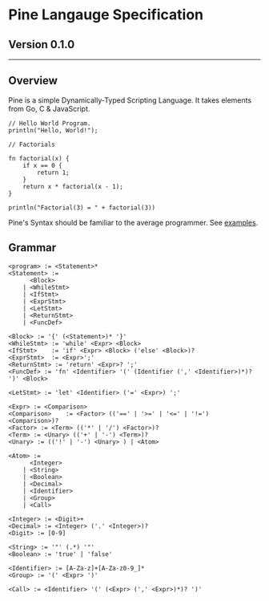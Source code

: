# Pine Langauge Specification
## Version 0.1.0

---

## Overview

Pine is a simple Dynamically-Typed Scripting Language. It takes elements from Go, C & JavaScript.

```pine
// Hello World Program.
println("Hello, World!");
```

```pine
// Factorials

fn factorial(x) {
    if x == 0 {
        return 1;
    }
    return x * factorial(x - 1);
}

println("Factorial(3) = " + factorial(3))

```

Pine's Syntax should be familiar to the average programmer.
See [examples](./examples).




## Grammar

```ebnf
<program> := <Statement>*
<Statement> :=
      <Block>
    | <WhileStmt>
    | <IfStmt>
    | <ExprStmt>
    | <LetStmt>
    | <ReturnStmt>
    | <FuncDef>

<Block> := '{' (<Statement>)* '}'
<WhileStmt> := 'while' <Expr> <Block>
<IfStmt>    := 'if' <Expr> <Block> ('else' <Block>)?
<ExprStmt>  := <Expr>';'
<ReturnStmt> := 'return' <Expr>? ';'
<FuncDef> := 'fn' <Identifier> '(' (Identifier (',' <Identifier>)*)? ')' <Block>

<LetStmt> := 'let' <Identifier> ('=' <Expr>) ';'

<Expr> := <Comparison>
<Comparison>    := <Factor> (('==' | '>=' | '<=' | '!=') <Comparison>)?
<Factor> := <Term> (('*' | '/') <Factor>)?
<Term> := <Unary> (('+' | '-') <Term>)?
<Unary> := (('!' | '-') <Unary> ) | <Atom>

<Atom> := 
      <Integer>
    | <String>
    | <Boolean>
    | <Decimal>
    | <Identifier>
    | <Group>
    | <Call>

<Integer> := <Digit>+
<Decimal> := <Integer> ('.' <Integer>)?
<Digit> := [0-9]

<String> := '"' (.*) '"'
<Boolean> := 'true' | 'false'

<Identifier> := [A-Za-z]+[A-Za-z0-9_]*
<Group> := '(' <Expr> ')'

<Call> := <Identifier> '(' (<Expr> (',' <Expr>)*)? ')'

```
